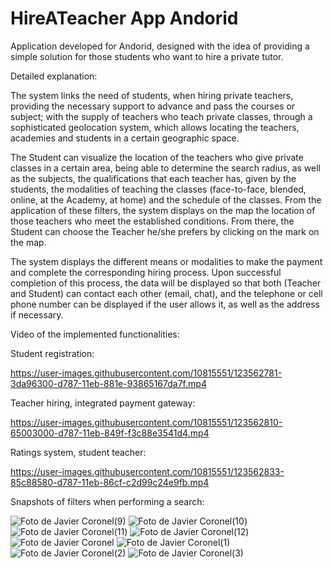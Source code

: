 # HireATeacher App Andorid

Application developed for Andorid, designed with the idea of providing a simple solution for those students who want to hire a private tutor.

Detailed explanation:

The system links the need of students, when hiring private teachers, providing the necessary support to advance and pass the courses or subject; with the supply of teachers who teach private classes, through a sophisticated geolocation system, which allows locating the teachers, academies and students in a certain geographic space. 

The Student can visualize the location of the teachers who give private classes in a certain area, being able to determine the search radius, as well as the subjects, the qualifications that each teacher has, given by the students, the modalities of teaching the classes (face-to-face, blended, online, at the Academy, at home) and the schedule of the classes. 
From the application of these filters, the system displays on the map the location of those teachers who meet the established conditions. From there, the Student can choose the Teacher he/she prefers by clicking on the mark on the map. 

The system displays the different means or modalities to make the payment and complete the corresponding hiring process. Upon successful completion of this process, the data will be displayed so that both (Teacher and Student) can contact each other (email, chat), and the telephone or cell phone number can be displayed if the user allows it, as well as the address if necessary. 

Video of the implemented functionalities:

Student registration:

https://user-images.githubusercontent.com/10815551/123562781-3da96300-d787-11eb-881e-93865167da7f.mp4

Teacher hiring, integrated payment gateway:

https://user-images.githubusercontent.com/10815551/123562810-65003000-d787-11eb-849f-f3c88e3541d4.mp4

Ratings system, student teacher:

https://user-images.githubusercontent.com/10815551/123562833-85c88580-d787-11eb-86cf-c2d99c24e9fb.mp4

Snapshots of filters when performing a search:

![Foto de Javier Coronel(9)](https://user-images.githubusercontent.com/10815551/123562913-fec7dd00-d787-11eb-8380-4b89a1e05a33.jpg)
![Foto de Javier Coronel(10)](https://user-images.githubusercontent.com/10815551/123562916-012a3700-d788-11eb-83b1-5d3c777da477.jpg)
![Foto de Javier Coronel(11)](https://user-images.githubusercontent.com/10815551/123562918-038c9100-d788-11eb-938d-b5a3aa72e26b.jpg)
![Foto de Javier Coronel(12)](https://user-images.githubusercontent.com/10815551/123562920-05565480-d788-11eb-891d-c35ea976d739.jpg)
![Foto de Javier Coronel](https://user-images.githubusercontent.com/10815551/123562922-07201800-d788-11eb-9b21-f46f57817555.jpg)
![Foto de Javier Coronel(1)](https://user-images.githubusercontent.com/10815551/123562925-0a1b0880-d788-11eb-869d-5c9bc3d6d3da.jpg)
![Foto de Javier Coronel(2)](https://user-images.githubusercontent.com/10815551/123562927-0b4c3580-d788-11eb-8480-19b7b29e4571.jpg)
![Foto de Javier Coronel(3)](https://user-images.githubusercontent.com/10815551/123562928-0d15f900-d788-11eb-8dd9-bb928d2802c2.jpg)
